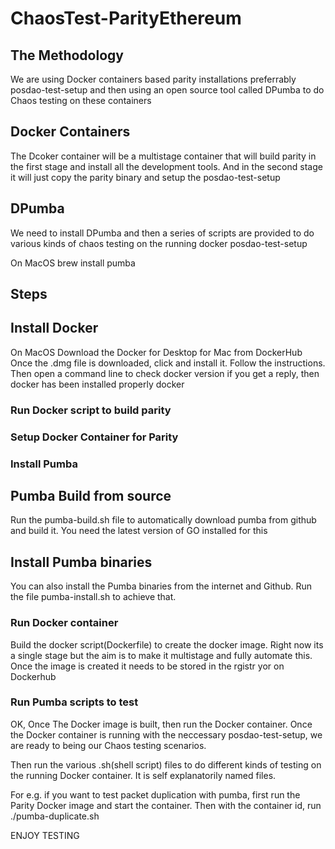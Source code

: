 # ChaosTest-ParityEthereum

## The Methodology
We are using Docker containers based parity installations preferrably posdao-test-setup and then using an open source tool called DPumba to do Chaos testing on these containers

## Docker Containers
The Dcoker container will be a multistage container that will build parity in the first stage and install all the development tools. And in the second stage it will just copy the parity binary and setup the posdao-test-setup

## DPumba
We need to install DPumba and then a series of scripts are provided to do various kinds of chaos testing on the running docker posdao-test-setup

On MacOS 
brew install pumba

## Steps

## Install Docker
On MacOS
Download the Docker for Desktop for Mac from DockerHub
Once the .dmg file is downloaded, click and install it. Follow the instructions.
Then open a command line to check
docker version
if you get a reply, then docker has been installed properly
docker 

### Run Docker script to build parity

### Setup Docker Container for Parity

### Install Pumba

## Pumba Build from source
Run the pumba-build.sh file to automatically download pumba from github and build it. You need the latest version of GO installed for this

## Install Pumba binaries
You can also install the Pumba binaries from the internet and Github. Run the file pumba-install.sh to achieve that.


### Run Docker container

Build the docker script(Dockerfile) to create the docker image. Right now its a single stage but the aim is to make it multistage and fully automate this. Once the image is created it needs to be stored in the rgistr yor on Dockerhub

### Run Pumba scripts to test
OK, Once The Docker image is built, then run the Docker container. Once the Docker container is running with the neccessary posdao-test-setup, we are ready to being our Chaos testing scenarios.

Then run the various .sh(shell script) files to do different kinds of testing on the running Docker container. It is self explanatorily named files.

For e.g. if you want to test packet duplication with pumba, first run the Parity Docker image and start the container.
Then with the container id, run
./pumba-duplicate.sh <containerid>

ENJOY TESTING
